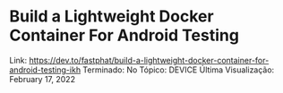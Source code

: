 # Build a Lightweight Docker Container For Android Testing

Link: https://dev.to/fastphat/build-a-lightweight-docker-container-for-android-testing-ikh
Terminado: No
Tópico: DEVICE
Última Visualização: February 17, 2022